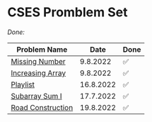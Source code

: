 # CSES Promblem Set

_Done:_

| Problem Name | Date  | Done
| ------------ | ----- | -----
| [Missing Number](https://github.com/LeonGurin/Competitive-Programming-Practice/tree/main/CSES/Missing%20Number) | 9.8.2022 | ✅
| [Increasing Array](https://github.com/LeonGurin/Competitive-Programming-Practice/tree/main/CSES/Increasing%20Array) | 9.8.2022 | ✅
| [Playlist](https://github.com/LeonGurin/Competitive-Programming-Practice/tree/main/CSES/Playlist) | 16.8.2022 | ✅
| [Subarray Sum I](https://github.com/LeonGurin/Competitive-Programming-Practice/tree/main/CSES/Subarray%20Sum%20I) | 17.7.2022 | ✅
| [Road Construction](https://github.com/LeonGurin/Competitive-Programming-Practice/tree/main/CSES/Road%20Constuction) | 19.8.2022 | ✅


